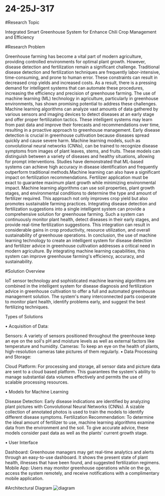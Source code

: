 # 24-25J-317
#Research Topic

Integrated Smart Greenhouse System for Enhance Chili Crop Management and Efficiency

#Research Problem

Greenhouse farming has become a vital part of modern agriculture, providing controlled 
environments for optimal plant growth. However, disease detection and fertilization remain a 
significant challenge. Traditional disease detection and fertilization techniques are frequently 
labor-intensive, time-consuming, and prone to human error. These constraints can result in 
decreased crop yields and increased costs. As a result, there is a pressing demand for intelligent 
systems that can automate these procedures, increasing the efficiency and precision of 
greenhouse farming. 
The use of machine learning (ML) technology in agriculture, particularly in greenhouse 
environments, has shown promising potential to address these challenges. Machine learning 
algorithms can analyze vast amounts of data gathered by various sensors and imaging devices 
to detect diseases at an early stage and offer proper fertilization tactics. These intelligent 
systems may learn from past data and improve their forecasts and recommendations over 
time, resulting in a proactive approach to greenhouse management. 
Early disease detection is crucial in greenhouse cultivation because diseases spread quickly and 
cause severe harm. Machine learning models, such as convolutional neural networks (CNNs), 
can be trained to recognize disease symptoms from images of plant leaves, stems, and fruits. 
These models can distinguish between a variety of diseases and healthy situations, allowing for 
prompt interventions. Studies have demonstrated that ML-based systems can achieve high 
accuracy in disease identification and frequently outperform traditional methods.Machine learning can also have a significant impact on fertilization recommendations. Fertilizer 
application must be exact to guarantee maximum plant growth while minimizing environmental 
impact. Machine learning algorithms can use soil properties, plant growth stages, and 
environmental conditions to determine the type and amount of fertilizer required. This approach 
not only improves crop yield but also promotes sustainable farming practices.
Integrating disease detection and fertilization suggestions into a single intelligent system can 
provide a comprehensive solution for greenhouse farming. Such a system can continuously 
monitor plant health, detect diseases in their early stages, and provide real-time fertilization 
suggestions. This integration can result in considerable gains in crop productivity, resource 
utilization, and overall sustainability of greenhouse operations. 
In conclusion, the use of machine learning technology to create an intelligent system for disease 
detection and fertilizer advice in greenhouse cultivation addresses a critical need in modern 
agriculture. By integrating machine learning capabilities, this system can improve greenhouse 
farming's efficiency, accuracy, and sustainability. 

#Solution Overview

IoT sensor technology and sophisticated machine learning algorithms are combined in the 
intelligent system for disease diagnosis and fertilization advice in greenhouse cultivation to offer 
a full and automated greenhouse management solution. The system's many interconnected parts 
cooperate to monitor plant health, identify problems early, and suggest the best fertilizing 
techniques. 

Types of Solutions 

• Acquisition of Data: 

Sensors: A variety of sensors positioned throughout the greenhouse keep an eye on the soil's pH 
and moisture levels as well as external factors like temperature and humidity. 
Cameras: To keep an eye on the health of plants, high-resolution cameras take pictures of them 
regularly. 
• Data Processing and Storage:

Cloud Platform: For processing and storage, all sensor data and picture data are sent to a cloud
based platform. This guarantees the system's ability to manage substantial data volumes 
effectively and permits the use of scalable processing resources. 

• Models for Machine Learning 

Disease Detection: Early disease indications are identified by analyzing plant pictures with 
Convolutional Neural Networks (CNNs). A sizable collection of annotated photos is used to train 
the models to identify different disease symptoms. 
Fertilization Recommendation: To determine the ideal amount of fertilizer to use, machine 
learning algorithms examine data from the environment and the soil. To give accurate advice, 
these models consider past data as well as the plants' current growth stage. 

• User Interface 

Dashboard: Greenhouse managers may get real-time analytics and alerts through an easy-to-use 
dashboard. It shows the present state of plant health, illnesses that have been found, and 
suggested fertilization regimens. 
Mobile App: Users may monitor greenhouse operations while on the go, access the system 
remotely, and receive notifications with a complimentary mobile application.

#Architectural Diagram
![diagram](https://github.com/user-attachments/assets/fd9cb02c-d308-4eac-9d87-c0af956e5d98)






